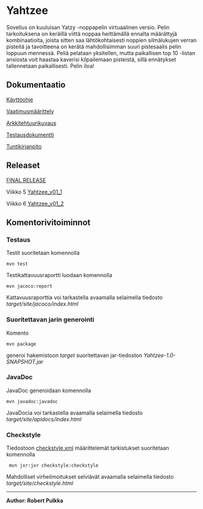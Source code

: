 <h1>Yahtzee</h1>

Sovellus on kuuluisan Yatzy -noppapelin virtuaalinen versio. Pelin tarkoituksena on keräillä viittä noppaa 
heittämällä ennalta määrättyjä kombinaatioita, joista sitten saa lähtökohtaisesti noppien silmälukujen verran
pisteitä ja tavoitteena on kerätä mahdollisimman suuri pistesaalis pelin loppuun mennessä. Peliä pelataan
yksitellen, mutta paikallisen top 10 -listan ansiosta voit haastaa kaverisi kilpailemaan pisteistä, sillä
ennätykset tallennetaan paikallisesti. Pelin iloa!

<h2>Dokumentaatio</h2>

[Käyttöohje](https://github.com/rpulkka/otm-harjoitustyo/blob/master/dokumentaatio/kayttoohje.md)

[Vaatimusmäärittely](https://github.com/rpulkka/otm-harjoitustyo/blob/master/dokumentaatio/vaatimusmaarittely.md)

[Arkkitehtuurikuvaus](https://github.com/rpulkka/otm-harjoitustyo/blob/master/dokumentaatio/arkkitehtuuri.md)

[Testausdokumentti](https://github.com/rpulkka/otm-harjoitustyo/blob/master/dokumentaatio/testaus.md)

[Tuntikirjanpito](https://github.com/rpulkka/otm-harjoitustyo/blob/master/dokumentaatio/tuntikirjanpito.md)


<h2>Releaset</h2>

[FINAL RELEASE](https://github.com/rpulkka/otm-harjoitustyo/releases/tag/final)


Viikko 5
[Yahtzee_v01_1](https://github.com/rpulkka/otm-harjoitustyo/releases/tag/viikko5)

Viikko 6
[Yahtzee_v01_2](https://github.com/rpulkka/otm-harjoitustyo/releases/tag/viikko6)

<h2>Komentorivitoiminnot</h2>

### Testaus

Testit suoritetaan komennolla

```
mvn test
```

Testikattavuusraportti luodaan komennolla

```
mvn jacoco:report
```

Kattavuusraporttia voi tarkastella avaamalla selaimella tiedosto _target/site/jacoco/index.html_

### Suoritettavan jarin generointi

Komento

```
mvn package
```

generoi hakemistoon _target_ suoritettavan jar-tiedoston _Yahtzee-1.0-SNAPSHOT.jar_

### JavaDoc

JavaDoc generoidaan komennolla

```
mvn javadoc:javadoc
```

JavaDocia voi tarkastella avaamalla selaimella tiedosto _target/site/apidocs/index.html_

### Checkstyle

Tiedostoon [checkstyle.xml](https://github.com/rpulkka/otm-harjoitustyo/blob/master/checkstyle.xml) määrittelemät tarkistukset suoritetaan komennolla

```
 mvn jxr:jxr checkstyle:checkstyle
```

Mahdolliset virheilmoitukset selviävät avaamalla selaimella tiedosto _target/site/checkstyle.html_

---

**Author: Robert Pulkka**
